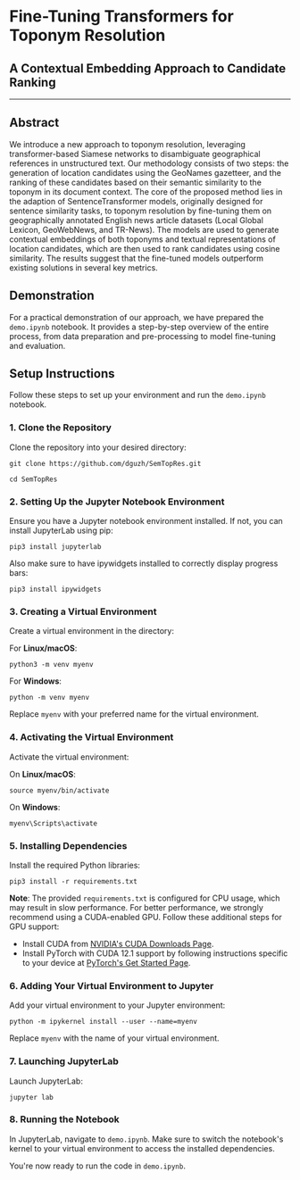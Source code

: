 # Fine-Tuning Transformers for Toponym Resolution
## A Contextual Embedding Approach to Candidate Ranking
---
## Abstract
We introduce a new approach to toponym resolution, leveraging transformer-based Siamese networks to disambiguate geographical references in unstructured text. Our methodology consists of two steps: the generation of location candidates using the GeoNames gazetteer, and the ranking of these candidates based on their semantic similarity to the toponym in its document context. The core of the proposed method lies in the adaption of SentenceTransformer models, originally designed for sentence similarity tasks, to toponym resolution by fine-tuning them on geographically annotated English news article datasets (Local Global Lexicon, GeoWebNews, and TR-News). The models are used to generate contextual embeddings of both toponyms and textual representations of location candidates, which are then used to rank candidates using cosine similarity. The results suggest that the fine-tuned models outperform existing solutions in several key metrics.

## Demonstration
For a practical demonstration of our approach, we have prepared the `demo.ipynb` notebook. It provides a step-by-step overview of the entire process, from data preparation and pre-processing to model fine-tuning and evaluation.

## Setup Instructions

Follow these steps to set up your environment and run the `demo.ipynb` notebook.

### 1. Clone the Repository

Clone the repository into your desired directory:

```
git clone https://github.com/dguzh/SemTopRes.git
```

```
cd SemTopRes
```

### 2. Setting Up the Jupyter Notebook Environment

Ensure you have a Jupyter notebook environment installed. If not, you can install JupyterLab using pip:

```
pip3 install jupyterlab
```

Also make sure to have ipywidgets installed to correctly display progress bars:

```
pip3 install ipywidgets
```

### 3. Creating a Virtual Environment

Create a virtual environment in the directory:

For **Linux/macOS**:
```
python3 -m venv myenv
```

For **Windows**:
```
python -m venv myenv
```

Replace `myenv` with your preferred name for the virtual environment.

### 4. Activating the Virtual Environment

Activate the virtual environment:

On **Linux/macOS**:
```
source myenv/bin/activate
```

On **Windows**:
```
myenv\Scripts\activate
```

### 5. Installing Dependencies

Install the required Python libraries:

```
pip3 install -r requirements.txt
```

**Note**: The provided `requirements.txt` is configured for CPU usage, which may result in slow performance. For better performance, we strongly recommend using a CUDA-enabled GPU. Follow these additional steps for GPU support:

- Install CUDA from [NVIDIA's CUDA Downloads Page](https://developer.nvidia.com/cuda-downloads).
- Install PyTorch with CUDA 12.1 support by following instructions specific to your device at [PyTorch's Get Started Page](https://pytorch.org/get-started/locally/).

### 6. Adding Your Virtual Environment to Jupyter

Add your virtual environment to your Jupyter environment:

```
python -m ipykernel install --user --name=myenv
```

Replace `myenv` with the name of your virtual environment.

### 7. Launching JupyterLab

Launch JupyterLab:

```
jupyter lab
```

### 8. Running the Notebook

In JupyterLab, navigate to `demo.ipynb`. Make sure to switch the notebook's kernel to your virtual environment to access the installed dependencies.

You're now ready to run the code in `demo.ipynb`.
